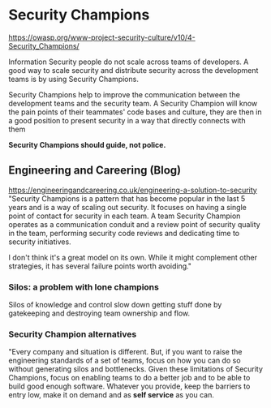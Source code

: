 # Security Champions
https://owasp.org/www-project-security-culture/v10/4-Security_Champions/

Information Security people do not scale across teams of developers. A good way to scale security and distribute security across the development teams is by using Security Champions.

Security Champions help to improve the communication between the development teams and the security team. A Security Champion will know the pain points of their teammates' code bases and culture, they are then in a good position to present security in a way that directly connects with them

**Security Champions should guide, not police.**

## Engineering and Careering (Blog)
https://engineeringandcareering.co.uk/engineering-a-solution-to-security
"Security Champions is a pattern that has become popular in the last 5 years and is a way of scaling out security. It focuses on having a single point of contact for security in each team. A team Security Champion operates as a communication conduit and a review point of security quality in the team, performing security code reviews and dedicating time to security initiatives.

I don't think it's a great model on its own. While it might complement other strategies, it has several failure points worth avoiding."


### Silos: a problem with lone champions
Silos of knowledge and control slow down getting stuff done by gatekeeping and destroying team ownership and flow.

### Security Champion alternatives
"Every company and situation is different. But, if you want to raise the engineering standards of a set of teams, focus on how you can do so without generating silos and bottlenecks. Given these limitations of Security Champions, focus on enabling teams to do a better job and to be able to build good enough software. Whatever you provide, keep the barriers to entry low, make it on demand and as **self service** as you can.



